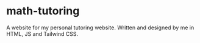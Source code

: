 # math-tutoring
A website for my personal tutoring website. Written and designed by me in HTML, JS and Tailwind CSS.
